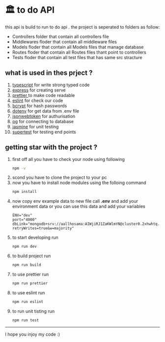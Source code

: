 <h1>🏛️ to do API</h1>
<p>
 this api is build to run to do api .
 the project is seperated to folders as follow:
 <ul>
  <li>Controllers folder that contain all controllers file</li>
  <li>Middlewares floder that contain all middleware files</li>
  <li>Models floder that contain all Models files that manage database</li>
  <li>Routes floder that contain all Routes files thant point to controllers</li>
  <li>Tests floder that contain all test files that has same src stracture</li>
 </ul>
</p>

<h2>what is used in thes prject ? </h2>
<ol>
 <li><a href="typescriptlang.org"> typescript</a> for write strong typed code </li>
 <li><a href="https://expressjs.com/">express</a> for creating serve</li>
 <li><a href="https://prettier.io/">prettier </a> to make code readable</li>
 <li><a href="https://eslint.org/">eslint</a> for check our code</li>
 <li><a href="https://www.npmjs.com/package/bcrypt">bcrypt</a> for hash passwords</li>
 <li><a href="https://www.npmjs.com/package/dotenv">dotenv</a> for get data from .env file</li>
 <li><a href="https://www.npmjs.com/package/jsonwebtoken">jsonwebtoken</a> for authurisation</li>
 <li><a href="https://www.npmjs.com/package/pg">pg</a> for connecting to database</li>
 <li><a href="https://jasmine.github.io/">jasmine</a> for unit testing</li>
 <li><a href="https://www.npmjs.com/package/supertest">supertest</a> for testing end points</li>
</ol>

<h2>getting star with the project ?</h2>
<ol>
 <li>
first off all you have to check your node using following

```bash
npm -v
```
 </li>
 
  <li>
scond you have to clone the project to your pc

 </li>
 
 <li>
 now you have to install node modules using  the folloing command
  
  ```bash
  npm install
  ```
 </li>
 
 
 <li>
  now copy env example data to new file call <strong>.env</strong> and add your environment data or you can use this data and add your variables
  <br>
  
  ```
  ENV="dev"
  port="4000"
  dbLink="mongodb+srv://aallhosama:AIWjiRJ1ZaKWlmYN@cluster0.2xhwhtq.mongodb.net/?retryWrites=true&w=majority"
  
  ```
 </li>
 
 <li>
 to start developing run
  
```bash
npm run dev
```
 </li>
<li>
to build project run 
 
```bash
npm run build
```
 </li>
<li> 
 to use prettier run
 
```bash
npm run prettier
```
 </li>
<li>
to use eslint run
 
```bash
npm run eslint
```
 </li>
<li>
to run unit tisting run
 
```bash
npm run test
```
  </li>

 </ol>
 
 
 <hr>
 
 <p>I hope you injoy my code :)</p>
